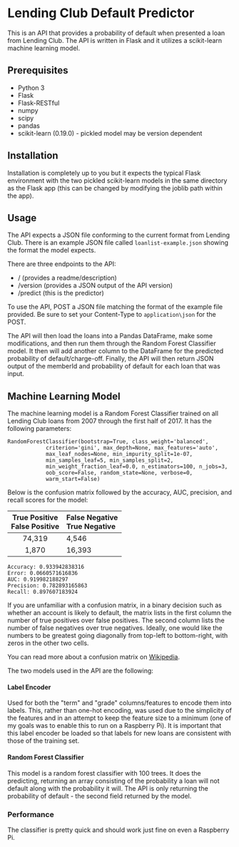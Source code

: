 # Lending Club Default Predictor

This is an API that provides a probability of default when presented a loan from Lending Club. The API is written in Flask and it utilizes a scikit-learn machine learning model.

## Prerequisites

* Python 3
* Flask
* Flask-RESTful
* numpy
* scipy
* pandas
* scikit-learn (0.19.0) - pickled model may be version dependent

## Installation

Installation is completely up to you but it expects the typical Flask environment with the two pickled scikit-learn models in the same directory as the Flask app (this can be changed by modifying the joblib path within the app).

## Usage

The API expects a JSON file conforming to the current format from Lending Club. There is an example JSON file called `loanlist-example.json` showing the format the model expects.

There are three endpoints to the API:

* / (provides a readme/description)
* /version (provides a JSON output of the API version)
* /predict (this is the predictor)

To use the API, POST a JSON file matching the format of the example file provided. Be sure to set your Content-Type to `application\json` for the POST.

The API will then load the loans into a Pandas DataFrame, make some modifications, and then run them through the Random Forest Classifier model. It then will add another column to the DataFrame for the predicted probability of default/charge-off. Finally, the API will then return JSON output of the memberId and probability of default for each loan that was input.

## Machine Learning Model

The machine learning model is a Random Forest Classifier trained on all Lending Club loans from 2007 through the first half of 2017. It has the following parameters:

```
RandomForestClassifier(bootstrap=True, class_weight='balanced',
            criterion='gini', max_depth=None, max_features='auto',
            max_leaf_nodes=None, min_impurity_split=1e-07,
            min_samples_leaf=5, min_samples_split=2,
            min_weight_fraction_leaf=0.0, n_estimators=100, n_jobs=3,
            oob_score=False, random_state=None, verbose=0,
            warm_start=False)
```

Below is the confusion matrix followed by the accuracy, AUC, precision, and recall scores for the model:

| True Positive <br>False Positive | False Negative <br>True Negative |
|:--------------------------------:|:---------------------------------|
| 74,319 | 4,546 |
| 1,870 | 16,393 |

```
Accuracy: 0.933942838316
Error: 0.0660571616836
AUC: 0.919982188297
Precision: 0.782893165863
Recall: 0.897607183924
```

If you are unfamiliar with a confusion matrix, in a binary decision such as whether an account is likely to default, the matrix lists in the first column the number of true positives over false positives. The second column lists the number of false negatives over true negatives. Ideally, one would like the numbers to be greatest going diagonally from top-left to bottom-right, with zeros in the other two cells.

You can read more about a confusion matrix on [Wikipedia](https://en.wikipedia.org/wiki/Confusion_matrix).

The two models used in the API are the following:

#### Label Encoder

Used for both the "term" and "grade" columns/features to encode them into labels. This, rather than one-hot encoding, was used due to the simplicity of the features and in an attempt to keep the feature size to a minimum (one of my goals was to enable this to run on a Raspberry Pi). It is important that this label encoder be loaded so that labels for new loans are consistent with those of the training set.

#### Random Forest Classifier

This model is a random forest classifier with 100 trees. It does the predicting, returning an array consisting of the probability a loan will not default along with the probability it will. The API is only returning the probability of default - the second field returned by the model.

### Performance

The classifier is pretty quick and should work just fine on even a Raspberry Pi.
